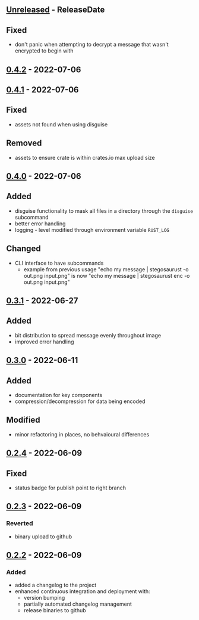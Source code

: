 <!-- next-header -->

## [Unreleased] - ReleaseDate

## Fixed
- don't panic when attempting to decrypt a message that wasn't encrypted to begin with

## [0.4.2] - 2022-07-06

## [0.4.1] - 2022-07-06

## Fixed
- assets not found when using disguise

## Removed
- assets to ensure crate is within crates.io max upload size 

## [0.4.0] - 2022-07-06

## Added
- disguise functionality to mask all files in a directory through the `disguise` subcommand
- better error handling
- logging - level modified through environment variable `RUST_LOG`
 
## Changed
- CLI interface to have subcommands
  - example from previous usage
  "echo my message | stegosaurust -o out.png input.png"
  is now
  "echo my message | stegosaurust enc -o out.png input.png"

## [0.3.1] - 2022-06-27

## Added
- bit distribution to spread message evenly throughout image
- improved error handling

## [0.3.0] - 2022-06-11

## Added
- documentation for key components
- compression/decompression for data being encoded

## Modified
- minor refactoring in places, no behvaioural differences

## [0.2.4] - 2022-06-09

## Fixed
- status badge for publish point to right branch

## [0.2.3] - 2022-06-09

### Reverted
- binary upload to github

## [0.2.2] - 2022-06-09

### Added
- added a changelog to the project
- enhanced continuous integration and deployment with:
  - version bumping
  - partially automated changelog management
  - release binaries to github

<!-- next-url -->
[Unreleased]: https://github.com/jj-style/stegosaurust/compare/v0.4.2...HEAD
[0.4.2]: https://github.com/jj-style/stegosaurust/compare/v0.4.1...v0.4.2
[0.4.1]: https://github.com/jj-style/stegosaurust/compare/v0.4.0...v0.4.1
[0.4.0]: https://github.com/jj-style/stegosaurust/compare/v0.3.1...v0.4.0
[0.3.1]: https://github.com/jj-style/stegosaurust/compare/v0.3.0...v0.3.1
[0.3.0]: https://github.com/jj-style/stegosaurust/compare/v0.2.4...v0.3.0
[0.2.4]: https://github.com/jj-style/stegosaurust/compare/v0.2.3...v0.2.4
[0.2.3]: https://github.com/jj-style/stegosaurust/compare/v0.2.2...v0.2.3
[0.2.2]: https://github.com/jj-style/stegosaurust/compare/v0.2.1...v0.2.2
